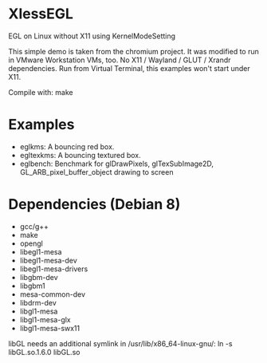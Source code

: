 XlessEGL
========

EGL on Linux without X11 using KernelModeSetting

This simple demo is taken from the chromium project. It was modified to run in VMware Workstation VMs, too.
No X11 / Wayland / GLUT / Xrandr dependencies.
Run from Virtual Terminal, this examples won't start under X11.

Compile with: 
   make

Examples
========
- eglkms: A bouncing red box.
- egltexkms: A bouncing textured box.
- eglbench: Benchmark for glDrawPixels, glTexSubImage2D, GL_ARB_pixel_buffer_object drawing to screen

Dependencies (Debian 8)
=======================
- gcc/g++
- make
- opengl
- libegl1-mesa
- libegl1-mesa-dev
- libegl1-mesa-drivers
- libgbm-dev
- libgbm1
- mesa-common-dev
- libdrm-dev
- libgl1-mesa
- libgl1-mesa-glx
- libgl1-mesa-swx11

libGL needs an additional symlink in /usr/lib/x86_64-linux-gnu/: ln -s libGL.so.1.6.0 libGL.so
